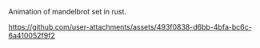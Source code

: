 Animation of mandelbrot set in rust.

https://github.com/user-attachments/assets/493f0838-d6bb-4bfa-bc6c-6a410052f9f2

